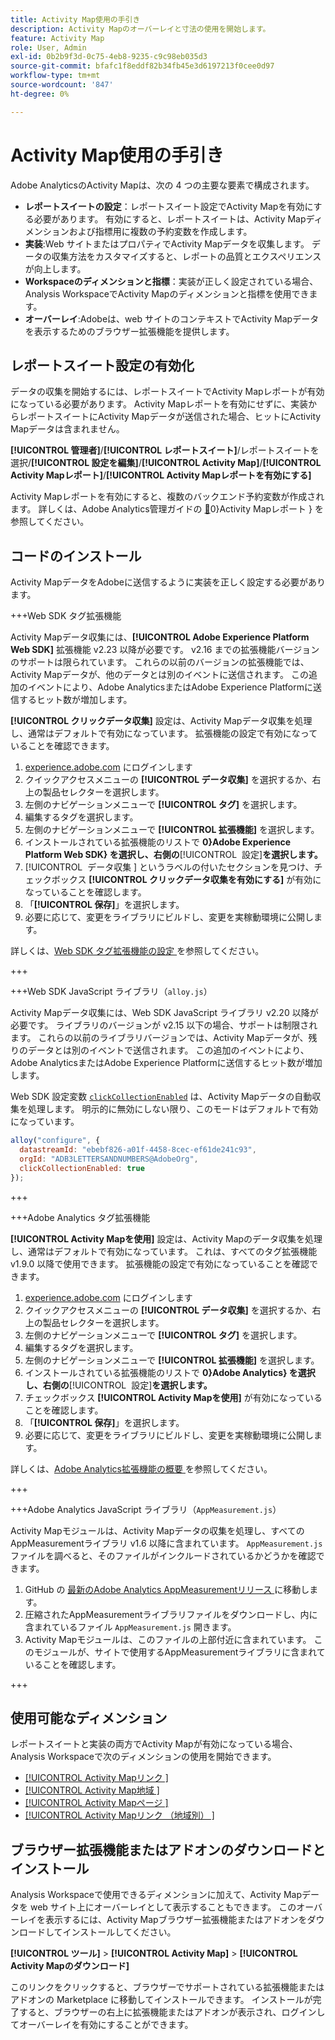 ```yaml
---
title: Activity Map使用の手引き
description: Activity Mapのオーバーレイと寸法の使用を開始します。
feature: Activity Map
role: User, Admin
exl-id: 0b2b9f3d-0c75-4eb8-9235-c9c98eb035d3
source-git-commit: bfafc1f8eddf82b34fb45e3d6197213f0cee0d97
workflow-type: tm+mt
source-wordcount: '847'
ht-degree: 0%

---
```


# Activity Map使用の手引き

Adobe AnalyticsのActivity Mapは、次の 4 つの主要な要素で構成されます。

* **レポートスイートの設定**：レポートスイート設定でActivity Mapを有効にする必要があります。 有効にすると、レポートスイートは、Activity Mapディメンションおよび指標用に複数の予約変数を作成します。
* **実装**:Web サイトまたはプロパティでActivity Mapデータを収集します。 データの収集方法をカスタマイズすると、レポートの品質とエクスペリエンスが向上します。
* **Workspaceのディメンションと指標**：実装が正しく設定されている場合、Analysis WorkspaceでActivity Mapのディメンションと指標を使用できます。
* **オーバーレイ**:Adobeは、web サイトのコンテキストでActivity Mapデータを表示するためのブラウザー拡張機能を提供します。

## レポートスイート設定の有効化

データの収集を開始するには、レポートスイートでActivity Mapレポートが有効になっている必要があります。 Activity Mapレポートを有効にせずに、実装からレポートスイートにActivity Mapデータが送信された場合、ヒットにActivity Mapデータは含まれません。

**[!UICONTROL 管理者]**/**[!UICONTROL レポートスイート]**/レポートスイートを選択/**[!UICONTROL 設定を編集]**/**[!UICONTROL Activity Map]**/**[!UICONTROL Activity Mapレポート]**/**[!UICONTROL Activity Mapレポートを有効にする]**

Activity Mapレポートを有効にすると、複数のバックエンド予約変数が作成されます。 詳しくは、Adobe Analytics管理ガイドの [&#128279;](/help/admin/admin/c-manage-report-suites/c-edit-report-suites/activity-map.md)0&rbrace;Activity Mapレポート &rbrace; を参照してください。

## コードのインストール

Activity MapデータをAdobeに送信するように実装を正しく設定する必要があります。

+++Web SDK タグ拡張機能

Activity Mapデータ収集には、**[!UICONTROL Adobe Experience Platform Web SDK]** 拡張機能 v2.23 以降が必要です。 v2.16 までの拡張機能バージョンのサポートは限られています。 これらの以前のバージョンの拡張機能では、Activity Mapデータが、他のデータとは別のイベントに送信されます。 この追加のイベントにより、Adobe AnalyticsまたはAdobe Experience Platformに送信するヒット数が増加します。

**[!UICONTROL クリックデータ収集]** 設定は、Activity Mapデータ収集を処理し、通常はデフォルトで有効になっています。 拡張機能の設定で有効になっていることを確認できます。

1. [experience.adobe.com](https://experience.adobe.com) にログインします
1. クイックアクセスメニューの **[!UICONTROL データ収集]** を選択するか、右上の製品セレクターを選択します。
1. 左側のナビゲーションメニューで **[!UICONTROL タグ]** を選択します。
1. 編集するタグを選択します。
1. 左側のナビゲーションメニューで **[!UICONTROL 拡張機能]** を選択します。
1. インストールされている拡張機能のリストで **0&rbrace;Adobe Experience Platform Web SDK&rbrace; を選択し、右側の**&#x200B;[!UICONTROL &#x200B; 設定 &#x200B;]&#x200B;**を選択します。**
1. [!UICONTROL &#x200B; データ収集 &#x200B;] というラベルの付いたセクションを見つけ、チェックボックス **[!UICONTROL クリックデータ収集を有効にする]** が有効になっていることを確認します。
1. 「**[!UICONTROL 保存]**」を選択します。
1. 必要に応じて、変更をライブラリにビルドし、変更を実稼動環境に公開します。

詳しくは、[Web SDK タグ拡張機能の設定 ](https://experienceleague.adobe.com/en/docs/experience-platform/tags/extensions/client/web-sdk/web-sdk-extension-configuration#data-collection) を参照してください。

+++

+++Web SDK JavaScript ライブラリ（`alloy.js`）

Activity Mapデータ収集には、Web SDK JavaScript ライブラリ v2.20 以降が必要です。 ライブラリのバージョンが v2.15 以下の場合、サポートは制限されます。 これらの以前のライブラリバージョンでは、Activity Mapデータが、残りのデータとは別のイベントで送信されます。 この追加のイベントにより、Adobe AnalyticsまたはAdobe Experience Platformに送信するヒット数が増加します。

Web SDK 設定変数 [`clickCollectionEnabled`](https://experienceleague.adobe.com/en/docs/experience-platform/web-sdk/commands/configure/clickcollectionenabled) は、Activity Mapデータの自動収集を処理します。 明示的に無効にしない限り、このモードはデフォルトで有効になっています。

```js
alloy("configure", {
  datastreamId: "ebebf826-a01f-4458-8cec-ef61de241c93",
  orgId: "ADB3LETTERSANDNUMBERS@AdobeOrg",
  clickCollectionEnabled: true
});
```

+++

+++Adobe Analytics タグ拡張機能

**[!UICONTROL Activity Mapを使用]** 設定は、Activity Mapのデータ収集を処理し、通常はデフォルトで有効になっています。 これは、すべてのタグ拡張機能 v1.9.0 以降で使用できます。 拡張機能の設定で有効になっていることを確認できます。

1. [experience.adobe.com](https://experience.adobe.com) にログインします
1. クイックアクセスメニューの **[!UICONTROL データ収集]** を選択するか、右上の製品セレクターを選択します。
1. 左側のナビゲーションメニューで **[!UICONTROL タグ]** を選択します。
1. 編集するタグを選択します。
1. 左側のナビゲーションメニューで **[!UICONTROL 拡張機能]** を選択します。
1. インストールされている拡張機能のリストで **0&rbrace;Adobe Analytics&rbrace; を選択し、右側の**&#x200B;[!UICONTROL &#x200B; 設定 &#x200B;]&#x200B;**を選択します。**
1. チェックボックス **[!UICONTROL Activity Mapを使用]** が有効になっていることを確認します。
1. 「**[!UICONTROL 保存]**」を選択します。
1. 必要に応じて、変更をライブラリにビルドし、変更を実稼動環境に公開します。

詳しくは、[Adobe Analytics拡張機能の概要 ](https://experienceleague.adobe.com/en/docs/experience-platform/tags/extensions/client/analytics/overview) を参照してください。

+++

+++Adobe Analytics JavaScript ライブラリ（`AppMeasurement.js`）

Activity Mapモジュールは、Activity Mapデータの収集を処理し、すべてのAppMeasurementライブラリ v1.6 以降に含まれています。 `AppMeasurement.js` ファイルを調べると、そのファイルがインクルードされているかどうかを確認できます。

1. GitHub の [ 最新のAdobe Analytics AppMeasurementリリース ](https://github.com/adobe/appmeasurement/releases/latest) に移動します。
1. 圧縮されたAppMeasurementライブラリファイルをダウンロードし、内に含まれているファイル `AppMeasurement.js` 開きます。
1. Activity Mapモジュールは、このファイルの上部付近に含まれています。 このモジュールが、サイトで使用するAppMeasurementライブラリに含まれていることを確認します。

+++

## 使用可能なディメンション

レポートスイートと実装の両方でActivity Mapが有効になっている場合、Analysis Workspaceで次のディメンションの使用を開始できます。

* [[!UICONTROL Activity Mapリンク &#x200B;]](/help/components/dimensions/activity-map-link.md)
* [[!UICONTROL Activity Map地域 &#x200B;]](/help/components/dimensions/activity-map-region.md)
* [[!UICONTROL Activity Mapページ &#x200B;]](/help/components/dimensions/activity-map-page.md)
* [[!UICONTROL Activity Mapリンク （地域別） &#x200B;]](/help/components/dimensions/activity-map-link-by-region.md)

## ブラウザー拡張機能またはアドオンのダウンロードとインストール

Analysis Workspaceで使用できるディメンションに加えて、Activity Mapデータを web サイト上にオーバーレイとして表示することもできます。 このオーバーレイを表示するには、Activity Mapブラウザー拡張機能またはアドオンをダウンロードしてインストールしてください。

**[!UICONTROL ツール]** > **[!UICONTROL Activity Map]** > **[!UICONTROL Activity Mapのダウンロード]**

このリンクをクリックすると、ブラウザーでサポートされている拡張機能またはアドオンの Marketplace に移動してインストールできます。 インストールが完了すると、ブラウザーの右上に拡張機能またはアドオンが表示され、ログインしてオーバーレイを有効にすることができます。

